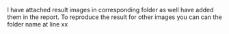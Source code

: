 I have attached result images in corresponding folder as well have added them in the report. To reproduce the result for other images you can can the folder name at line xx
